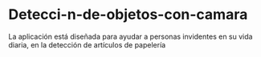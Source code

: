 # Detecci-n-de-objetos-con-camara
La aplicación está diseñada para ayudar a personas invidentes en su vida diaria, en la detección de artículos de papelería 

